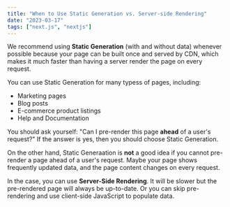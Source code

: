 ```yaml
---
title: "When to Use Static Generation vs. Server-side Rendering"
date: "2023-03-17"
tags: ["next.js", "nextjs"]
---
```


We recommend using **Static Generation** (with and without data) whenever possible because your page can be built once and served by CDN, which makes it much faster than having a server render the page on every request.

You can use Static Generation for many typess of pages, including:

- Marketing pages
- Blog posts
- E-commerce product listings
- Help and Documentation

You should ask yourself: "Can I pre-render this page **ahead** of a user's request?" If the answer is yes, then you should choose Static Generation.

On the other hand, Static Generaation is **not** a good idea if you cannot pre-render a page ahead of a user's request. Maybe your page shows frequently updated data, and the page content changes on every request.

In the case, you can use **Server-Side Rendering**. It will be slower but the pre-rendered page will always be up-to-date. Or you can skip pre-rendering and use client-side JavaScript to populate data.
